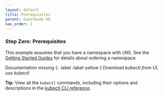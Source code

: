 ```yaml
---
layout: default
title: Prerequisites
parent: Guestbook GO
nav_order: 2
---
```



### Step Zero: Prerequisites

This example assumes that you have a namespace with cNS. See the [Getting Started Guides]() for details about ordering a namespace.

Documentation missing 
{: .label .label-yellow }
_Download kubectl from UI, use kubectl_

**Tip:** View all the `kubectl` commands, including their options and descriptions in the [kubectl CLI reference](https://kubernetes.io/docs/user-guide/kubectl-overview/).
